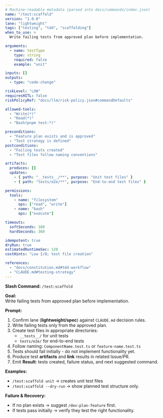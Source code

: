 ```yaml
---
# Machine-readable metadata (parsed into docs/commands/index.json)
name: "/test:scaffold"
version: "1.0.0"
lane: "lightweight"
tags: ["testing", "tdd", "scaffolding"]
when_to_use: >
  Write failing tests from approved plan before implementation.

arguments:
  - name: testType
    type: string
    required: false
    example: "unit"

inputs: []
outputs:
  - type: "code-change"

riskLevel: "LOW"
requiresHITL: false
riskPolicyRef: "docs/llm/risk-policy.json#commandDefaults"

allowed-tools:
  - "Write(*)"
  - "Read(*)"
  - "Bash(pnpm test:*)"

preconditions:
  - "Feature plan exists and is approved"
  - "Test strategy is defined"
postconditions:
  - "Failing tests created"
  - "Test files follow naming conventions"

artifacts:
  produces: []
  updates:
    - { path: "__tests__/**", purpose: "Unit test files" }
    - { path: "tests/e2e/**", purpose: "End-to-end test files" }

permissions:
  tools:
    - name: "filesystem"
      ops: ["read", "write"]
    - name: "bash"
      ops: ["execute"]

timeouts:
  softSeconds: 180
  hardSeconds: 360

idempotent: true
dryRun: true
estimatedRuntimeSec: 120
costHints: "Low I/O; test file creation"

references:
  - "docs/constitution.md#tdd-workflow"
  - "CLAUDE.md#testing-strategy"
---
```


**Slash Command:** `/test:scaffold`

**Goal:**  
Write failing tests from approved plan before implementation.

**Prompt:**  
1) Confirm lane (**lightweight/spec**) against `CLAUDE.md` decision rules.  
2) Write failing tests only from the approved plan.
3) Create test files in appropriate directories:
   - `__tests__/` for unit tests
   - `tests/e2e/` for end-to-end tests
4) Follow naming: `ComponentName.test.ts` or `feature-name.test.ts`
5) Tests should fail initially - do not implement functionality yet.
6) Produce test **artifacts** and **link** results in related Issue/PR.
7) Emit **Result**: tests created, failure status, and next suggested command.

**Examples:**  
- `/test:scaffold unit` → creates unit test files
- `/test:scaffold --dry-run` → show planned test structure only.

**Failure & Recovery:**  
- If no plan exists → suggest `/dev:plan-feature` first.
- If tests pass initially → verify they test the right functionality.
